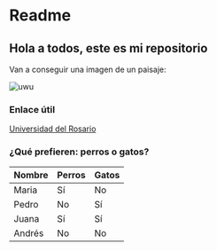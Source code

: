 # Readme
## Hola a todos, este es mi repositorio  
Van a conseguir una imagen de un paisaje:  

![uwu](https://9to5google.com/wp-content/uploads/sites/4/2024/08/Gemini-Advanced-Imagen-3-1.jpg)  

### Enlace útil  
[Universidad del Rosario](https://urosario.edu.co/)  

### ¿Qué prefieren: perros o gatos?  

| Nombre | Perros | Gatos |  
|--------|--------|-------|  
| Maria  | Sí     | No    |  
| Pedro  | No     | Sí    |  
| Juana  | Sí     | Sí    |  
| Andrés | No     | No    |
